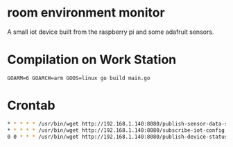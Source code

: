 # room environment monitor

A small iot device built from the raspberry pi and some adafruit sensors.

# Compilation on Work Station
`GOARM=6 GOARCH=arm GOOS=linux go build main.go`

# Crontab

``` bash 
* * * * * /usr/bin/wget http://192.168.1.140:8080/publish-sensor-data-snapshot
* * * * * /usr/bin/wget http://192.168.1.140:8080/subscribe-iot-config
0 0 * * * /usr/bin/wget http://192.168.1.140:8080/publish-device-status
```